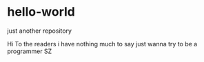 # hello-world
just another repository

Hi 
To the readers
i have nothing much to say
just wanna try to be a programmer
SZ
